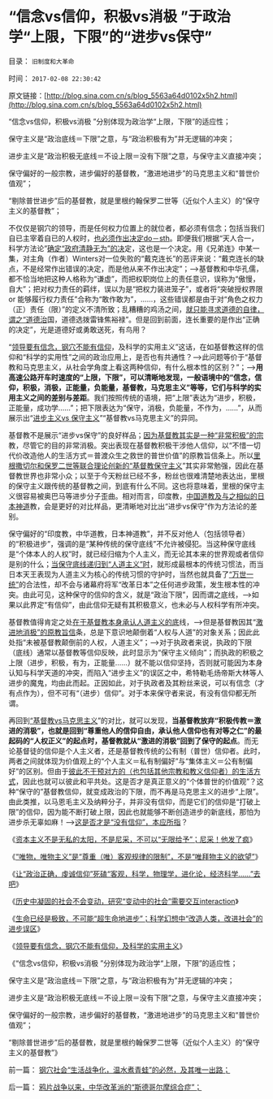 # “信念vs信仰，积极vs消极 ”于政治学“上限，下限”的“进步vs保守”

目录： `旧制度和大革命` 

时间： `2017-02-08 22:30:42` 

原文链接：[http://blog.sina.com.cn/s/blog_5563a64d0102x5h2.html](http://blog.sina.com.cn/s/blog_5563a64d0102x5h2.html)

“信念vs信仰，积极vs消极 ”分别体现为政治学“上限，下限”的适应性；

保守主义是“政治底线＝下限”之意，与“政治积极有为”并无逻辑的冲突；

进步主义是“政治积极无底线＝不设上限＝没有下限”之意，与保守主义直接冲突；

保守偏好的一般宗教，进步偏好的基督教，“激进地进步”的马克思主义和“普世价值观”；

“剔除普世进步”后的基督教，就是里根约翰保罗二世等（近似个人主义）的“保守主义的基督教”；

不仅仅是钢穴的领导，而是任何权力位置上的就位者，都必须有信念；包括当我们自已主宰着自已的人权时，[也必须作出决定do－sth](../../../2014/1/3/科学再认识“洗脑”“逻辑”“逆反”及个体意识主权.md)。即便我们根据“天人合一，科学方法论”[确定“政府清静无为”的决](../../../2009/11/26/在上清静无为，在下自然安定.md)定，这也是一个决定。用《兄弟连》中某一集，对主角（作者）Winters对一位失败的“戴克连长”的恶评来说：“戴克连长的缺点，不是经常作出错误的决定，而是他从来不作出决定”；——>基督教和中华孔儒，都不恰当地把这种人格称为“谦虚”，而把权职岗位上的责任意识，误称为“傲慢，自大”；把对权力责任的羁绊，误以为是“把权力装进笼子”，或者将“突破授权界限
or
能够履行权力责任”合称为“敢作敢为”，……，这些错误都是由于对“角色之权力（正）责任（限）”的定义不清所致；乱糟糟的鸡汤之间，[就只能寻求道德的自律，谓之“道德治](../../../2013/10/18/道德治国观念下的伪命题和真左棍.md)国，道德选拨雷锋焦裕禄”。但是回到前面，连长重要的是作出“正确的决定”，光是道德好或勇敢送死，有鸟用？

“[领导要有信念，钢穴不能有信仰](../../../2017/2/2/“遭逢挫折能反思”叫信念；不允许证伪叫“信仰”.md)，及科学的实用主义”这话，在如基督教这样的信仰和“科学的实用性”之间的政治应用上，是否也有共通性？——>此问题等价于“基督教和马克思主义，从社会学角度上看这两种信仰，有什么根本性的区别？”；——>**用高速公路开车时速度的“上限，下限”，可以清晰地发现，一般语境中的“信念，信仰，积极，消极，正能量，负能量，基督教，马克思主义”等等，它们与科学的实用主义之间的差别与差距**。我们按照传统的语境，把“上限”表达为“进步，积极，正能量，成功学……”；把下限表达为“保守，消极，负能量，不作为，……”，从而展示出“[进步主义vs
保守主义](../../../2017/1/29/特朗普若持保守主义的真实支持，与进步群众的普遍反对.md)”“基督教vs马克思主义”的异同。

基督教不是展示“进步vs保守”的良好样品；[因为基督教其实是一种“非常积极”的宗](../../../2017/1/7/进步分子的普世价值观只是“统治者的仁慈标准”和“伟大领袖”；.md)教，尽管它的目的非常消极。突出表现在基督教积极干涉他人信仰，以“不惜一切代价改造他人的生活方式＝普渡众生之救世的普世价值”的原教旨信条上。所以[里根撒切尔和保罗二世等联合理论创新的“基督教保守主义](../../../2012/2/17/拜上帝教的洋葱头和共产主义传统和保守主义.md)”其实非常勉强，因此在基督教世界也非常小众；以至于今天粉丝已经不多，粉丝也很难清楚地表达出，里根的保守主义跟传统的基督教之间，到底有什么不同。这也将意味着，里根的保守主义很容易被奥巴马等进步分子歪曲。相对而言，印度教，[中国道教及与之相似的日本神道](../../../2014/10/16/日本传统农村的宗社，神道教和靖国神社.md)教，会是更好的对比样品，更清晰地对比出“进步vs保守”作为方法论的差别。

保守偏好的“印度教，中华道教，日本神道教”，并不反对他人（包括领导者）的“积极进步”，强调的是“某种传统的保守底线”不允许被侵犯。当这种保守底线是“个体本人的人权”时，就已经归缩为个人主义，而无论其本来的世界观或者信仰是别的什么；[当保守底线递归到“人道主义”时](../../../2016/7/29/钢穴统治的三大法则；人道主义的起源和实用性.md)，就形成最根本的传统习惯法，而当日本天王表现为人道主义为核心的传统习惯的守护时，当然也就具备了[“万世一统”](../../../2014/11/17/日本天王地位自然安定的原因，对比毛的政治地位，及政治学机理.md)的合法性，却不会与诸幕府将军“改革日本”之任何进步政策，发生根本性的冲突。由此可见，这种保守的信仰的含义，就是“政治下限”，因而谓之底线，——>如果以此界定“有信仰”，由此信仰无疑有其积极意义，也未必与人权科学有所冲突。

基督教值得肯定之处[在于基督教本身承认人道主义的底](../../../2016/6/1/原罪不是宗教特有的概念，原罪之善恶的分界.md)线，——>但是基督教因其“[激进地消极”的原教旨信](../../../2016/10/4/“人道底线”的政治含义是“剥夺”，不是“给予”；.md)条，总是下意识地颠倒着“人权与人道”的对象关系；因此此处指“未被基督教颠倒前的人权，人道主义”；——>对于执政者来说，执政的下限（底线）通常以基督教等信仰反映，此时显示为“保守主义倾向”；而执政的积极之上限（进步，积极，有为，正能量……）就不能以信仰坚持，否则就可能因为本身认知与科学天道的冲突，而陷入“进步主义”的误区之中，希特勒毛炀帝斯大林等人进步的魔鬼，均由此而起。正因如此，对于执政者及其粉丝来说，可以有信念（才有点作为），但不可有“（进步）信仰”。对于本来保守者来说，有没有信仰都无所谓。

再回到[“基督教vs马克思主义](../../../2016/9/6/再说基督教与马克思主义的关系与异同；.md)”的对比，就可以发现，**当基督教放弃“积极传教＝激进的消极”，也就是回到“尊重他人的信仰自由，承认他人信仰也有对等之仁”的最起码的“人权正义”的起点时，基督教就从“激进的消极”回到了保守的起点**。而无论基督徒的信仰是个人主义者，还是基督教传统的公有制（普世）信仰者。此时，两者之间就体现为价值观上的“个人主义＝私有制偏好”与“集体主义＝公有制偏好”的区别。但由于[彼此不干预对方的（也包括其他宗教和教义信仰者）的生活方式](../../../2010/6/20/任何信仰都有对个体价值观的“原罪”.md)，因此也就可以彼此和平共处。这是否才是真正意义的“个体普世的价值观”？这种“保守的”基督教信仰，就变成政治的下限，而不再是马克思主义的进步“上限”。由此类推，以马恩毛主义及纳粹分子，并非没有信仰，而是它们的信仰是“打破上限”的信仰，因为能不断打破上限，因此也就能够不断创造进步的新底线，那怕为进步杀无辜如麻！——>[这是否才是“没有信仰”，本应所指](../../../2010/2/12/个人主义对哲学的实证基础的变化.md)？

《[资本主义不是无私的太阳，不是尼采，不可以“无限给予”；尼采！他发了疯](../../../2017/1/15/资本主义不是无私的太阳，不是尼采，不可以“无限给予”.md)》

《[“唯物，唯物主义”是“尊重（唯）客观规律的限制”，不是“唯拜物主义的欲望”](../../../2017/1/16/“唯物，唯物主义”是“尊重（唯）客观规律的限制”.md)》

《[让“政治正确，虔诚信仰”死磕“客观，科学，物理学，进化论，经济科学……”去吧](../../../2017/1/18/与“虔诚信仰，政治正确”抗争于科学客观的“唯真求实”；.md)》

《[历史中凝固的社会不会变动，研究“变动中的社会”需要交互interaction](../../../2017/1/26/科学的方法论，完全兼容自然科学与社会科学；.md)》

《[生命已经是极致，不可能“超生命地进步”；科学幻想中“改造人类，改进社会”的进步误区](../../../2017/1/28/生命已经是极致，不可能“继续进步”；.md)》

《[领导要有信念，钢穴不能有信仰，及科学的实用主义](../../../2017/2/7/要有信念，不能有信仰，及科学的实用主义；.md)》

《“信念vs信仰，积极vs消极 ”分别体现为政治学“上限，下限”的适应性；

保守主义是“政治底线＝下限”之意，与“政治积极有为”并无逻辑的冲突；

进步主义是“政治积极无底线＝不设上限＝没有下限”之意，与保守主义直接冲突；

保守偏好的一般宗教，进步偏好的基督教，“激进地进步”的马克思主义和“普世价值观”；

“剔除普世进步”后的基督教，就是里根约翰保罗二世等（近似个人主义）的“保守主义的基督教”》

前一篇： [钢穴社会“生活战争化，温水煮青蛙”的必然，及其唯一出路；](../../../2017/3/20/钢穴社会“生活战争化，温水煮青蛙”的必然，及其唯一出路；.md)

后一篇： [鸦片战争以来，中华改革派的“斯德哥尔摩综合症”；](../../../2017/2/4/鸦片战争以来，中华改革派的“斯德哥尔摩综合症”；.md)

